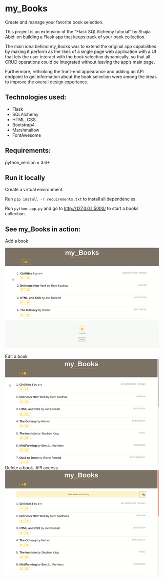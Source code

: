 # my_Books
Create and manage your favorite book selection.

This project is an extension of the “Flask SQLAlchemy tutorial” by Shajia Abidi on  building a Flask app that keeps track of your book collection.

The main idea behind my_Books was to extend the original app capabilities by making it perform as the likes of a single page web application with a UI that lets the user interact with the book selection dynamically, so that all CRUD operations could be integrated without leaving the app’s main page.

Furthermore, rethinking the front-end appearance and adding an API endpoint to get information about the book selection were among the ideas to improve  the overall design experience.

## Technologies used:
* Flask
* SQLAlchemy
* HTML, CSS
* Bootstrap4
* Marshmallow
* FontAwesome

## Requirements: 
python_version = 3.6+

## Run it locally 
Create a  virtual environment. 

Run  `pip install -r requirements.txt`  to install all dependencies.

Run  `python app.py`  and go to http://127.0.0.1:5000/ to start a books collection.

## See my_Books in action:
Add a book

<img src="images/my_Boooks_in _action_1.gif">
<br>
Edit a book

<img src="images/my_Boooks_in _action_2.gif">
<br>
Delete a book. API access

<img src="images/my_Boooks_in _action_3.gif">

